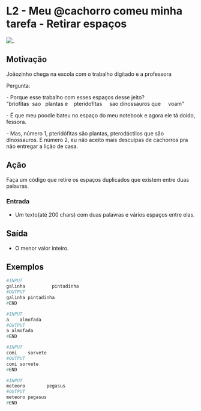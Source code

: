 # L2 - Meu @cachorro comeu minha tarefa - Retirar espaços

![_](https://raw.githubusercontent.com/qxcodefup/arcade/master/base/cachorro/cover.jpg)

## Motivação

Joãozinho chega na escola com o trabalho digitado e a professora

Pergunta:  

\- Porque esse trabalho com esses espaços desse jeito?  
"briofitas  sao   plantas e    pteridofitas     sao dinossauros que     voam"

\- É que meu poodle bateu no espaço do meu notebook e agora ele tá doido, fessora.

\- Mas, número 1, pteridófitas são plantas, pterodáctilos que são dinossauros. E número 2, eu não aceito mais desculpas de cachorros pra não entregar a lição de casa.

## Ação

Faça um código que retire os espaços duplicados que existem entre duas palavras.

### Entrada

* Um texto(até 200 chars) com duas palavras e vários espaços entre elas.

## Saída

* O menor valor inteiro.

## Exemplos

``` py
#INPUT
galinha          pintadinha
#OUTPUT
galinha pintadinha
#END
```

```py
#INPUT
a    almofada
#OUTPUT
a almofada
#END
```

```py
#INPUT
comi    sorvete
#OUTPUT
comi sorvete
#END
```

```py
#INPUT
meteoro        pegasus
#OUTPUT
meteoro pegasus
#END
```
